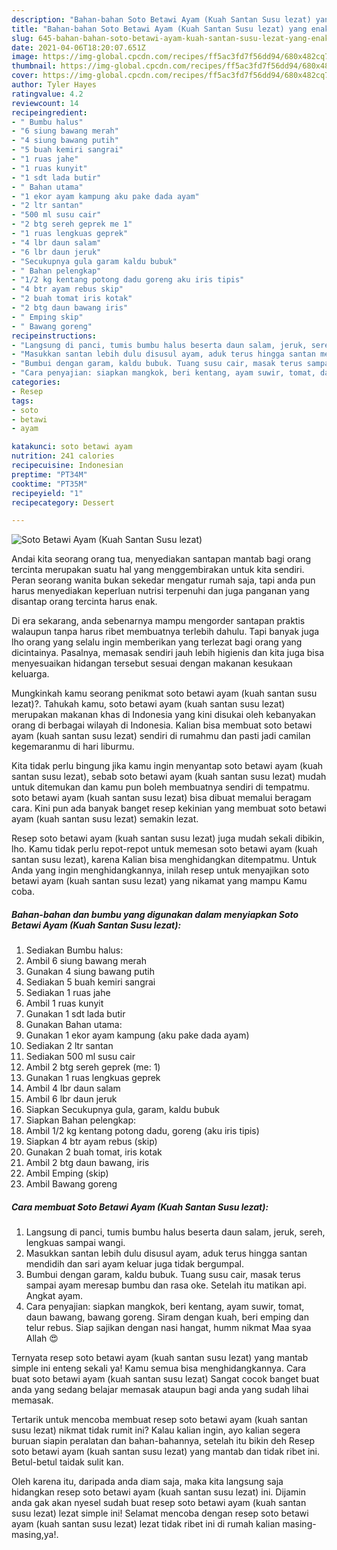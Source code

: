 ```yaml
---
description: "Bahan-bahan Soto Betawi Ayam (Kuah Santan Susu lezat) yang enak dan Mudah Dibuat"
title: "Bahan-bahan Soto Betawi Ayam (Kuah Santan Susu lezat) yang enak dan Mudah Dibuat"
slug: 645-bahan-bahan-soto-betawi-ayam-kuah-santan-susu-lezat-yang-enak-dan-mudah-dibuat
date: 2021-04-06T18:20:07.651Z
image: https://img-global.cpcdn.com/recipes/ff5ac3fd7f56dd94/680x482cq70/soto-betawi-ayam-kuah-santan-susu-lezat-foto-resep-utama.jpg
thumbnail: https://img-global.cpcdn.com/recipes/ff5ac3fd7f56dd94/680x482cq70/soto-betawi-ayam-kuah-santan-susu-lezat-foto-resep-utama.jpg
cover: https://img-global.cpcdn.com/recipes/ff5ac3fd7f56dd94/680x482cq70/soto-betawi-ayam-kuah-santan-susu-lezat-foto-resep-utama.jpg
author: Tyler Hayes
ratingvalue: 4.2
reviewcount: 14
recipeingredient:
- " Bumbu halus"
- "6 siung bawang merah"
- "4 siung bawang putih"
- "5 buah kemiri sangrai"
- "1 ruas jahe"
- "1 ruas kunyit"
- "1 sdt lada butir"
- " Bahan utama"
- "1 ekor ayam kampung aku pake dada ayam"
- "2 ltr santan"
- "500 ml susu cair"
- "2 btg sereh geprek me 1"
- "1 ruas lengkuas geprek"
- "4 lbr daun salam"
- "6 lbr daun jeruk"
- "Secukupnya gula garam kaldu bubuk"
- " Bahan pelengkap"
- "1/2 kg kentang potong dadu goreng aku iris tipis"
- "4 btr ayam rebus skip"
- "2 buah tomat iris kotak"
- "2 btg daun bawang iris"
- " Emping skip"
- " Bawang goreng"
recipeinstructions:
- "Langsung di panci, tumis bumbu halus beserta daun salam, jeruk, sereh, lengkuas sampai wangi."
- "Masukkan santan lebih dulu disusul ayam, aduk terus hingga santan mendidih dan sari ayam keluar juga tidak bergumpal."
- "Bumbui dengan garam, kaldu bubuk. Tuang susu cair, masak terus sampai ayam meresap bumbu dan rasa oke. Setelah itu matikan api. Angkat ayam."
- "Cara penyajian: siapkan mangkok, beri kentang, ayam suwir, tomat, daun bawang, bawang goreng. Siram dengan kuah, beri emping dan telur rebus. Siap sajikan dengan nasi hangat, humm nikmat Maa syaa Allah 😍"
categories:
- Resep
tags:
- soto
- betawi
- ayam

katakunci: soto betawi ayam 
nutrition: 241 calories
recipecuisine: Indonesian
preptime: "PT34M"
cooktime: "PT35M"
recipeyield: "1"
recipecategory: Dessert

---
```



![Soto Betawi Ayam (Kuah Santan Susu lezat)](https://img-global.cpcdn.com/recipes/ff5ac3fd7f56dd94/680x482cq70/soto-betawi-ayam-kuah-santan-susu-lezat-foto-resep-utama.jpg)

Andai kita seorang orang tua, menyediakan santapan mantab bagi orang tercinta merupakan suatu hal yang menggembirakan untuk kita sendiri. Peran seorang  wanita bukan sekedar mengatur rumah saja, tapi anda pun harus menyediakan keperluan nutrisi terpenuhi dan juga panganan yang disantap orang tercinta harus enak.

Di era  sekarang, anda sebenarnya mampu mengorder santapan praktis walaupun tanpa harus ribet membuatnya terlebih dahulu. Tapi banyak juga lho orang yang selalu ingin memberikan yang terlezat bagi orang yang dicintainya. Pasalnya, memasak sendiri jauh lebih higienis dan kita juga bisa menyesuaikan hidangan tersebut sesuai dengan makanan kesukaan keluarga. 



Mungkinkah kamu seorang penikmat soto betawi ayam (kuah santan susu lezat)?. Tahukah kamu, soto betawi ayam (kuah santan susu lezat) merupakan makanan khas di Indonesia yang kini disukai oleh kebanyakan orang di berbagai wilayah di Indonesia. Kalian bisa membuat soto betawi ayam (kuah santan susu lezat) sendiri di rumahmu dan pasti jadi camilan kegemaranmu di hari liburmu.

Kita tidak perlu bingung jika kamu ingin menyantap soto betawi ayam (kuah santan susu lezat), sebab soto betawi ayam (kuah santan susu lezat) mudah untuk ditemukan dan kamu pun boleh membuatnya sendiri di tempatmu. soto betawi ayam (kuah santan susu lezat) bisa dibuat memalui beragam cara. Kini pun ada banyak banget resep kekinian yang membuat soto betawi ayam (kuah santan susu lezat) semakin lezat.

Resep soto betawi ayam (kuah santan susu lezat) juga mudah sekali dibikin, lho. Kamu tidak perlu repot-repot untuk memesan soto betawi ayam (kuah santan susu lezat), karena Kalian bisa menghidangkan ditempatmu. Untuk Anda yang ingin menghidangkannya, inilah resep untuk menyajikan soto betawi ayam (kuah santan susu lezat) yang nikamat yang mampu Kamu coba.

<!--inarticleads1-->

##### Bahan-bahan dan bumbu yang digunakan dalam menyiapkan Soto Betawi Ayam (Kuah Santan Susu lezat):

1. Sediakan  Bumbu halus:
1. Ambil 6 siung bawang merah
1. Gunakan 4 siung bawang putih
1. Sediakan 5 buah kemiri sangrai
1. Sediakan 1 ruas jahe
1. Ambil 1 ruas kunyit
1. Gunakan 1 sdt lada butir
1. Gunakan  Bahan utama:
1. Gunakan 1 ekor ayam kampung (aku pake dada ayam)
1. Sediakan 2 ltr santan
1. Sediakan 500 ml susu cair
1. Ambil 2 btg sereh geprek (me: 1)
1. Gunakan 1 ruas lengkuas geprek
1. Ambil 4 lbr daun salam
1. Ambil 6 lbr daun jeruk
1. Siapkan Secukupnya gula, garam, kaldu bubuk
1. Siapkan  Bahan pelengkap:
1. Ambil 1/2 kg kentang potong dadu, goreng (aku iris tipis)
1. Siapkan 4 btr ayam rebus (skip)
1. Gunakan 2 buah tomat, iris kotak
1. Ambil 2 btg daun bawang, iris
1. Ambil  Emping (skip)
1. Ambil  Bawang goreng




<!--inarticleads2-->

##### Cara membuat Soto Betawi Ayam (Kuah Santan Susu lezat):

1. Langsung di panci, tumis bumbu halus beserta daun salam, jeruk, sereh, lengkuas sampai wangi.
1. Masukkan santan lebih dulu disusul ayam, aduk terus hingga santan mendidih dan sari ayam keluar juga tidak bergumpal.
1. Bumbui dengan garam, kaldu bubuk. Tuang susu cair, masak terus sampai ayam meresap bumbu dan rasa oke. Setelah itu matikan api. Angkat ayam.
1. Cara penyajian: siapkan mangkok, beri kentang, ayam suwir, tomat, daun bawang, bawang goreng. Siram dengan kuah, beri emping dan telur rebus. Siap sajikan dengan nasi hangat, humm nikmat Maa syaa Allah 😍




Ternyata resep soto betawi ayam (kuah santan susu lezat) yang mantab simple ini enteng sekali ya! Kamu semua bisa menghidangkannya. Cara buat soto betawi ayam (kuah santan susu lezat) Sangat cocok banget buat anda yang sedang belajar memasak ataupun bagi anda yang sudah lihai memasak.

Tertarik untuk mencoba membuat resep soto betawi ayam (kuah santan susu lezat) nikmat tidak rumit ini? Kalau kalian ingin, ayo kalian segera buruan siapin peralatan dan bahan-bahannya, setelah itu bikin deh Resep soto betawi ayam (kuah santan susu lezat) yang mantab dan tidak ribet ini. Betul-betul taidak sulit kan. 

Oleh karena itu, daripada anda diam saja, maka kita langsung saja hidangkan resep soto betawi ayam (kuah santan susu lezat) ini. Dijamin anda gak akan nyesel sudah buat resep soto betawi ayam (kuah santan susu lezat) lezat simple ini! Selamat mencoba dengan resep soto betawi ayam (kuah santan susu lezat) lezat tidak ribet ini di rumah kalian masing-masing,ya!.

